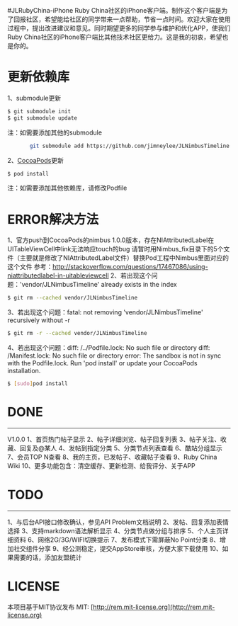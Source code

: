 #JLRubyChina-iPhone
Ruby China社区的iPhone客户端。制作这个客户端是为了回报社区，希望能给社区的同学带来一点帮助，节省一点时间。欢迎大家在使用过程中，提出改进建议和意见。同时期望更多的同学参与维护和优化APP，使我们Ruby China社区的iPhone客户端比其他技术社区更给力。这是我的初衷，希望也是你的。

# 更新依赖库
1、submodule更新
``` bash
$ git submodule init 
$ git submodule update
```
注：如需要添加其他的submodule
``` bash
       git submodule add https://github.com/jimneylee/JLNimbusTimeline.git vendor/JLNimbusTimeline
```
2、[CocoaPods](http://cocoapods.org)更新
``` bash   
$ pod install
```   
注：如需要添加其他依赖库，请修改Podfile

# ERROR解决方法
1、官方push到CocoaPods的nimbus 1.0.0版本，存在NIAttributedLabel在UITableViewCell中link无法响应touch的bug
   请暂时用Nimbus_fix目录下的5个文件（主要就是修改了NIAttributedLabel文件）替换Pod工程中Nimbus里面对应的这个文件
   参考：http://stackoverflow.com/questions/17467086/using-niattributedlabel-in-uitableviewcell
2、若出现这个问题：'vendor/JLNimbusTimeline' already exists in the index
``` bash
$ git rm --cached vendor/JLNimbusTimeline
```
3、若出现这个问题：fatal: not removing 'vendor/JLNimbusTimeline' recursively without -r
``` bash
$ git rm -r --cached vendor/JLNimbusTimeline
```
4、若出现这个问题：diff: /../Podfile.lock: No such file or directory
   diff: /Manifest.lock: No such file or directory 
   error: The sandbox is not in sync with the Podfile.lock. Run 'pod install' or update your CocoaPods installation.
``` bash
$ [sudo]pod install
```
# DONE
****************************************************
V1.0.0
1、首页热门帖子显示
2、帖子详细浏览、帖子回复列表
3、帖子关注、收藏、回复及@某人
4、发帖到指定分类
5、分类节点列表查看
6、酷站分组显示
7、会员TOP N查看
8、我的主页，已发帖子、收藏帖子查看
9、Ruby China Wiki
10、更多功能包含：清空缓存、更新检测、给我评分、关于APP

# TODO
****************************************************
1、与后台API接口修改确认，参见API Problem文档说明
2、发帖、回复添加表情选择
3、支持markdown语法解析显示
4、分类节点做分组与排序
5、个人主页详细资料
6、网络2G/3G/WIFI切换提示
7、发布模式下需屏蔽No Point分类
8、增加社交组件分享
9、经公测稳定，提交AppStore审核，方便大家下载使用
10、如果需要的话，添加友盟统计

# LICENSE
本项目基于MIT协议发布
MIT: [http://rem.mit-license.org](http://rem.mit-license.org)